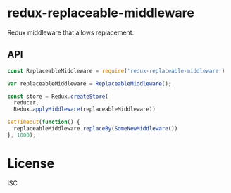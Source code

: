# redux-replaceable-middleware

Redux middleware that allows replacement.

## API

```javascript
const ReplaceableMiddleware = require('redux-replaceable-middleware')

var replaceableMiddleware = ReplaceableMiddleware();

const store = Redux.createStore(
  reducer,
  Redux.applyMiddleware(replaceableMiddleware))

setTimeout(function() {
  replaceableMiddleware.replaceBy(SomeNewMiddleware())
}, 1000);
```


# License

ISC